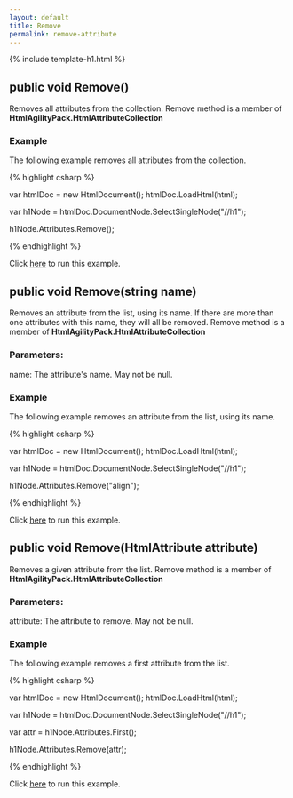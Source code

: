 ```yaml
---
layout: default
title: Remove
permalink: remove-attribute
---
```


{% include template-h1.html %}

## public void Remove()

Removes all attributes from the collection. Remove method is a member of **HtmlAgilityPack.HtmlAttributeCollection**

### Example

The following example removes all attributes from the collection.

{% highlight csharp %}

var htmlDoc = new HtmlDocument();
htmlDoc.LoadHtml(html);

var h1Node = htmlDoc.DocumentNode.SelectSingleNode("//h1");
		
h1Node.Attributes.Remove();

{% endhighlight %}

Click [here](https://dotnetfiddle.net/otZ2Et) to run this example.

## public void Remove(string name)

Removes an attribute from the list, using its name. If there are more than one attributes with this name, they will all be removed. Remove method is a member of **HtmlAgilityPack.HtmlAttributeCollection**

### Parameters:

name: The attribute's name. May not be null.

### Example

The following example removes an attribute from the list, using its name.

{% highlight csharp %}

var htmlDoc = new HtmlDocument();
htmlDoc.LoadHtml(html);

var h1Node = htmlDoc.DocumentNode.SelectSingleNode("//h1");
		
h1Node.Attributes.Remove("align");

{% endhighlight %}

Click [here](https://dotnetfiddle.net/EHO18U) to run this example.

## public void Remove(HtmlAttribute attribute)

Removes a given attribute from the list. Remove method is a member of **HtmlAgilityPack.HtmlAttributeCollection**

### Parameters:

attribute: The attribute to remove. May not be null.

### Example

The following example removes a first attribute from the list.

{% highlight csharp %}

var htmlDoc = new HtmlDocument();
htmlDoc.LoadHtml(html);

var h1Node = htmlDoc.DocumentNode.SelectSingleNode("//h1");

var attr = h1Node.Attributes.First();

h1Node.Attributes.Remove(attr);

{% endhighlight %}

Click [here](https://dotnetfiddle.net/d4EVRi) to run this example.
